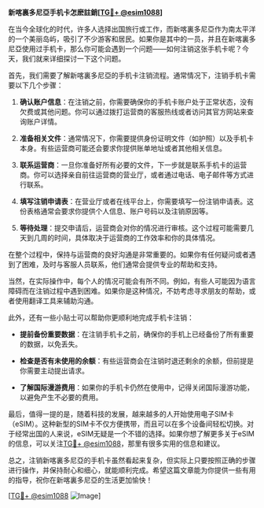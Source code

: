 **新喀裏多尼亞手机卡怎麽註銷[[TG💪+ @esim1088](https://t.me/s/esim1088)]**

在当今全球化的时代，许多人选择出国旅行或工作，而新喀裏多尼亞作为南太平洋的一个美丽岛屿，吸引了不少游客和居民。如果你是其中的一员，并且在新喀裏多尼亞使用过手机卡，那么你可能会遇到一个问题——如何注销这张手机卡呢？今天，我们就来详细探讨一下这个问题。

首先，我们需要了解新喀裏多尼亞的手机卡注销流程。通常情况下，注销手机卡需要以下几个步骤：

1. **确认账户信息**：在注销之前，你需要确保你的手机卡账户处于正常状态，没有欠费或其他问题。你可以通过拨打运营商的客服热线或者访问其官方网站来查询账户详情。

2. **准备相关文件**：通常情况下，你需要提供身份证明文件（如护照）以及手机卡本身。有些运营商可能还会要求你提供账单地址或者其他相关信息。

3. **联系运营商**：一旦你准备好所有必要的文件，下一步就是联系手机卡的运营商。你可以选择亲自前往运营商的营业厅，或者通过电话、电子邮件等方式进行联系。

4. **填写注销申请表**：在营业厅或者在线平台上，你需要填写一份注销申请表。这份表格通常会要求你提供个人信息、账户号码以及注销原因等。

5. **等待处理**：提交申请后，运营商会对你的情况进行审核。这个过程可能需要几天到几周的时间，具体取决于运营商的工作效率和你的具体情况。

在整个过程中，保持与运营商的良好沟通是非常重要的。如果你有任何疑问或者遇到了困难，及时与客服人员联系，他们通常会提供专业的帮助和支持。

当然，在实际操作中，每个人的情况可能会有所不同。例如，有些人可能因为语言障碍而在注销过程中遇到困难。如果你是这种情况，不妨考虑寻求朋友的帮助，或者使用翻译工具来辅助沟通。

此外，还有一些小贴士可以帮助你更顺利地完成手机卡注销：

- **提前备份重要数据**：在注销手机卡之前，确保你的手机上已经备份了所有重要的数据，以免丢失。
  
- **检查是否有未使用的余额**：有些运营商会在注销时退还剩余的余额，但前提是你需要主动提出请求。

- **了解国际漫游费用**：如果你的手机卡仍然在使用中，记得关闭国际漫游功能，以避免产生不必要的费用。

最后，值得一提的是，随着科技的发展，越来越多的人开始使用电子SIM卡（eSIM）。这种新型的SIM卡不仅方便携带，而且可以在多个设备间轻松切换。对于经常出国的人来说，eSIM无疑是一个不错的选择。如果你想了解更多关于eSIM的信息，可以关注[TG💪+ @esim1088](https://t.me/s/esim1088)，那里有很多实用的信息和建议。

总之，注销新喀裏多尼亞的手机卡虽然看起来复杂，但实际上只要按照正确的步骤进行操作，并保持耐心和细心，就能顺利完成。希望这篇文章能为你提供一些有用的指导，祝你在新喀裏多尼亞的生活更加愉快！

[[TG💪+ @esim1088](https://t.me/s/esim1088) ![Image](https://i.postimg.cc/4NQfJmqS/Snipaste-2025-05-13-00-14-12.png)]